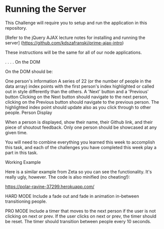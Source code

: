 # Running the Server

This Challenge will require you to setup and run the application in this repository.

[Refer to the jQuery AJAX lecture notes for installing and running the server]  (https://github.com/kdszafranski/prime-ajax-intro)

These instructions will be the same for all of our node applications.

.
.
.
.
On the DOM

On the DOM should be:

One person's information
A series of 22 (or the number of people in the data array) index points with the first person's index highlighted or called out in style differently than the others.
A 'Next' button and a 'Previous' button
Clicking on the Next button should navigate to the next person, clicking on the Previous button should navigate to the previous person. The highlighted index point should update also as you click through to other people.
Person Display

When a person is displayed, show their name, their Github link, and their piece of shoutout feedback. Only one person should be showcased at any given time.

You will need to combine everything you learned this week to accomplish this task, and each of the challenges you have completed this week play a part in this task.

Working Example

Here is a similar example from Zeta so you can see the functionality. It's really ugly, however. The code is also minified (no cheating!):

https://polar-ravine-37299.herokuapp.com/

HARD MODE
Include a fade out and fade in animation in-between transitioning people.

PRO MODE
Include a timer that moves to the next person if the user is not clicking on next or prev. If the user clicks on next or prev, the timer should be reset. The timer should transition between people every 10 seconds.

